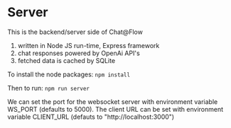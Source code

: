 # Server
This is the backend/server side of Chat@Flow
1. written in Node JS run-time, Express framework
3. chat responses powered by OpenAi API's
4. fetched data is cached by SQLite

To install the node packages: `npm install` 

Then to run: `npm run server` 

We can set the port for the websocket server with environment variable WS_PORT (defaults to 5000).
The client URL can be set with environment variable CLIENT_URL (defauts to "http://localhost:3000")